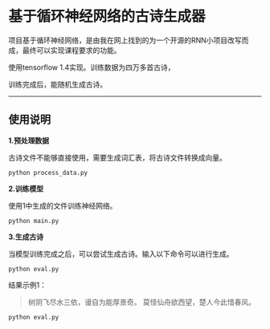 # 基于循环神经网络的古诗生成器

项目基于循环神经网络，是由我在网上找到的为一个开源的RNN小项目改写而成，最终可以实现课程要求的功能。

使用tensorflow 1.4实现。训练数据为四万多首古诗，

训练完成后，能随机生成古诗。

-----------------

## 使用说明

**1.预处理数据**

古诗文件不能够直接使用，需要生成词汇表，将古诗文件转换成向量。

```
python process_data.py
```

**2.训练模型**

使用1中生成的文件训练神经网络。

```
python main.py
```

**3.生成古诗**

当模型训练完成之后，可以尝试生成古诗。输入以下命令可以进行生成。

```
python eval.py
```

结果示例1：

> 树阴飞尽水三依，谩自为能厚景奇。
莫怪仙舟欲西望，楚人今此惜春风。


```
python eval.py
```



